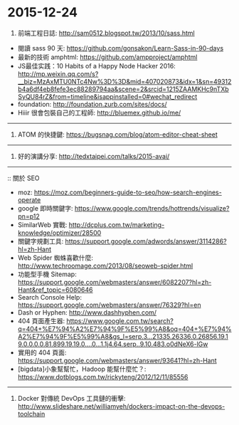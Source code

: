 # 2015-12-24

1. 前端工程日誌: http://sam0512.blogspot.tw/2013/10/sass.html
* 閱讀 sass 90 天: https://github.com/gonsakon/Learn-Sass-in-90-days
* 最新的技術 amphtml: https://github.com/ampproject/amphtml
* JS最佳实践：10 Habits of a Happy Node Hacker 2016: http://mp.weixin.qq.com/s?__biz=MzAxMTU0NTc4Nw%3D%3D&mid=407020873&idx=1&sn=49312b4a6df4eb8fefe3ec88289794aa&scene=2&srcid=1215ZAAMKHc9nTXbSyQU84rZ&from=timeline&isappinstalled=0#wechat_redirect
* foundation: http://foundation.zurb.com/sites/docs/
* Hiiir 很會包裝自己的工程師: http://bluemex.github.io/me/

-----

1. ATOM 的快捷鍵: https://bugsnag.com/blog/atom-editor-cheat-sheet

-----

1. 好的演講分享: http://tedxtaipei.com/talks/2015-avai/

-----

:: 關於 SEO

* moz: https://moz.com/beginners-guide-to-seo/how-search-engines-operate
* google 即時關鍵字: https://www.google.com/trends/hottrends/visualize?pn=p12
* SimilarWeb 實戰: http://dcplus.com.tw/marketing-knowledge/optimizer/28500
* 關鍵字規劃工具: https://support.google.com/adwords/answer/3114286?hl=zh-Hant
* Web Spider 蜘蛛喜歡什麼: http://www.techroomage.com/2013/08/seoweb-spider.html
* 功能型手機 Sitemap: https://support.google.com/webmasters/answer/6082207?hl=zh-Hant&ref_topic=6080646
* Search Console Help: https://support.google.com/webmasters/answer/76329?hl=en
* Dash or Hyphen: http://www.dashhyphen.com/
* 404 頁面產生器: https://www.google.com.tw/search?q=404+%E7%94%A2%E7%94%9F%E5%99%A8&oq=404+%E7%94%A2%E7%94%9F%E5%99%A8&gs_l=serp.3...21335.26336.0.26856.19.19.0.0.0.0.81.899.19.19.0....0...1.1j4.64.serp..9.10.483.o0dNeX6-lGw
* 實用的 404 頁面: https://support.google.com/webmasters/answer/93641?hl=zh-Hant
* [bigdata]小象幫幫忙，Hadoop 能幫什麼忙？: https://www.dotblogs.com.tw/rickyteng/2012/12/11/85556

-------

1. Docker 對傳統 DevOps 工具鏈的衝擊: http://www.slideshare.net/williamyeh/dockers-impact-on-the-devops-toolchain

